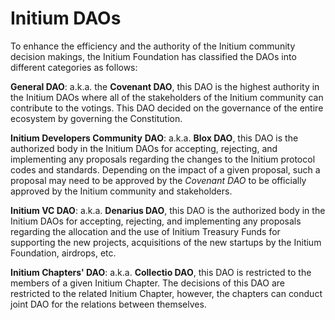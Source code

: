 # Initium DAOs

To enhance the efficiency and the authority of the Initium community decision makings, the Initium Foundation has classified the DAOs into different categories as follows:

**General DAO**: a.k.a. the **Covenant DAO**, this DAO is the highest authority in the Initium DAOs where all of the stakeholders of the Initium community can contribute to the votings. This DAO decided on the governance of the entire ecosystem by governing the Constitution.&#x20;

**Initium Developers Community** **DAO**: a.k.a. **Blox DAO**, this DAO is the authorized body in the Initium DAOs for accepting, rejecting, and implementing any proposals regarding the changes to the Initium protocol codes and standards. Depending on the impact of a given proposal, such a proposal may need to be approved by the _Covenant DAO_ to be officially approved by the Initium community and stakeholders.&#x20;

**Initium VC DAO**: a.k.a. **Denarius DAO**, this DAO is the authorized body in the Initium DAOs for accepting, rejecting, and implementing any proposals regarding the allocation and the use of Initium Treasury Funds for supporting the new projects, acquisitions of the new startups by the Initium Foundation, airdrops, etc.&#x20;

**Initium Chapters' DAO**: a.k.a. **Collectio DAO**, this DAO is restricted to the members of a given Initium Chapter. The decisions of this DAO are restricted to the related Initium Chapter, however, the chapters can conduct joint DAO for the relations between themselves.&#x20;
